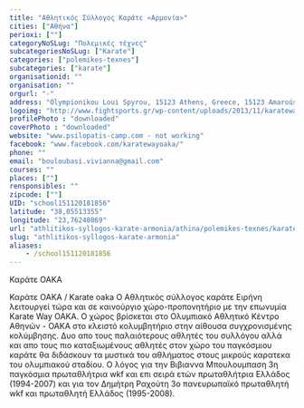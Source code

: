 ```yaml
---
title: "Αθλητικός Σύλλογος Καράτε «Αρμονία»"
cities: ["Αθήνα"]
perioxi: [""]
categoryNoSLug: "Πολεμικές τέχνες"
subcategoriesNoSLug: ["Karate"]
categories: ["polemikes-texnes"]
subcategories: ["karate"]
organisationid: ""
organisation: ""
orgurl: "-"
address: "Olympionikou Loui Spyrou, 15123 Athens, Greece, 15123 Amaroúsion, Greece"
logoimg: "http://www.fightsports.gr/wp-content/uploads/2013/11/karateway_oaka.png"
profilePhoto : "downloaded"
coverPhoto : "downloaded"
website: "www.psilopatis-camp.com - not working"
facebook: "www.facebook.com/karatewayoaka/"
phone: ""
email: "bouloubasi.vivianna@gmail.com"
courses: ""
places: [""]
rensponsibles: ""
zipcode: [""]
UID: "school151120181856"
latitude: "38,05513355"
longitude: "23,76240869"
url: "athlitikos-syllogos-karate-armonia/athina/polemikes-texnes/karate"
slug: "athlitikos-syllogos-karate-armonia"
aliases:
    - /school151120181856
---
```



Καράτε ΟΑΚΑ

Καράτε ΟΑΚΑ / Karate oaka Ο Αθλητικός σύλλογος καράτε Ειρήνη λειτουργεί τώρα και σε καινούργιο χώρο-προπονητήριο με την επωνυμία Karate Way OAKA. Ο χώρος βρίσκεται στο Ολυμπιακό Αθλητικό Κέντρο Αθηνών - ΟΑΚΑ στο κλειστό κολυμβητήριο στην αίθουσα συγχρονισμένης κολύμβησης. Δυο απο τους παλαιότερους αθλητές του συλλόγου αλλά και απο τους πιο καταξιωμένους αθλητές στον χώρο του παγκόσμιου καράτε θα διδάσκουν τα μυστικά του αθλήματος στους μικρούς καρατεκα του ολυμπιακού σταδίου. Ο λόγος για την Βιβιαννα Μπουλουμπαση 3η παγκόσμια πρωταθλήτρια wkf και επι σειρά ετών πρωταθλήτρια Ελλάδος (1994-2007) και για τον Δημήτρη Ραχούτη 3ο πανευρωπαϊκό πρωταθλητή wkf και πρωταθλητή Ελλάδος (1995-2008).